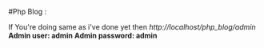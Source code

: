 #Php Blog :

If You're doing same as i've done yet then 
*http://localhost/php_blog/admin*
**Admin user: admin**
**Admin password: admin**